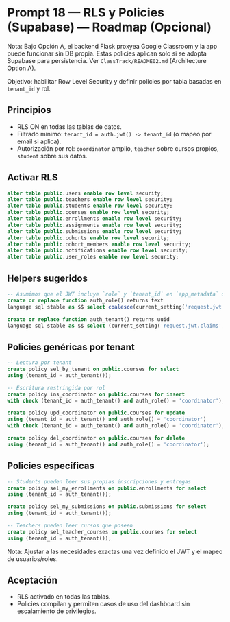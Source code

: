 # Prompt 18 — RLS y Policies (Supabase) — Roadmap (Opcional)

Nota: Bajo Opción A, el backend Flask proxyea Google Classroom y la app puede funcionar sin DB propia. Estas policies aplican solo si se adopta Supabase para persistencia. Ver `ClassTrack/README02.md` (Architecture Option A).

Objetivo: habilitar Row Level Security y definir policies por tabla basadas en `tenant_id` y rol.

## Principios
- RLS ON en todas las tablas de datos.
- Filtrado mínimo: `tenant_id = auth.jwt() -> tenant_id` (o mapeo por email si aplica).
- Autorización por rol: `coordinator` amplio, `teacher` sobre cursos propios, `student` sobre sus datos.

## Activar RLS
```sql
alter table public.users enable row level security;
alter table public.teachers enable row level security;
alter table public.students enable row level security;
alter table public.courses enable row level security;
alter table public.enrollments enable row level security;
alter table public.assignments enable row level security;
alter table public.submissions enable row level security;
alter table public.cohorts enable row level security;
alter table public.cohort_members enable row level security;
alter table public.notifications enable row level security;
alter table public.user_roles enable row level security;
```

## Helpers sugeridos
```sql
-- Asumimos que el JWT incluye `role` y `tenant_id` en `app_metadata` o `user_metadata`.
create or replace function auth_role() returns text
language sql stable as $$ select coalesce(current_setting('request.jwt.claims', true)::jsonb->>'role','student') $$;

create or replace function auth_tenant() returns uuid
language sql stable as $$ select (current_setting('request.jwt.claims', true)::jsonb->>'tenant_id')::uuid $$;
```

## Policies genéricas por tenant
```sql
-- Lectura por tenant
create policy sel_by_tenant on public.courses for select
using (tenant_id = auth_tenant());

-- Escritura restringida por rol
create policy ins_coordinator on public.courses for insert
with check (tenant_id = auth_tenant() and auth_role() = 'coordinator');

create policy upd_coordinator on public.courses for update
using (tenant_id = auth_tenant() and auth_role() = 'coordinator')
with check (tenant_id = auth_tenant() and auth_role() = 'coordinator');

create policy del_coordinator on public.courses for delete
using (tenant_id = auth_tenant() and auth_role() = 'coordinator');
```

## Policies específicas
```sql
-- Students pueden leer sus propias inscripciones y entregas
create policy sel_my_enrollments on public.enrollments for select
using (tenant_id = auth_tenant());

create policy sel_my_submissions on public.submissions for select
using (tenant_id = auth_tenant());

-- Teachers pueden leer cursos que poseen
create policy sel_teacher_courses on public.courses for select
using (tenant_id = auth_tenant());
```

Nota: Ajustar a las necesidades exactas una vez definido el JWT y el mapeo de usuarios/roles.

## Aceptación
- RLS activado en todas las tablas.
- Policies compilan y permiten casos de uso del dashboard sin escalamiento de privilegios.
